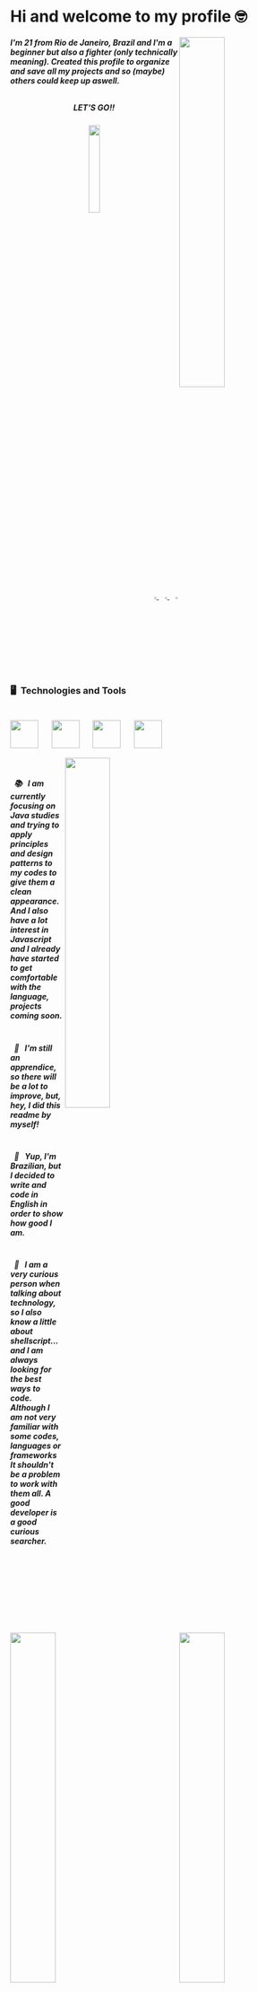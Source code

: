 # Hi and welcome to my profile 🤓

<img src="https://user-images.githubusercontent.com/81657425/177418766-d43a1956-5fb5-40d2-8945-c2e894934f10.png" width="40%" height="auto" align="right"/>

##### I'm 21 from Rio de Janeiro, Brazil and I'm a beginner but also a fighter (only technically meaning). Created this profile to organize and save all my projects and so (maybe) others could keep up aswell. <p align="center"><br> LET'S GO!! <p/>

<div align="center"> <img src="https://i.giphy.com/media/cFdHXXm5GhJsc/giphy.webp" width="20%" height="auto"/> </div>
<br><br><br>
<div align="right">
<a href="https://www.linkedin.com/in/lucaspinarj/" target="_blank" alt="Linkedin"> <img src="https://cdn.jsdelivr.net/gh/devicons/devicon/icons/linkedin/linkedin-original.svg" width="3%" height="auto"/> </a>
<a href="https://wa.me/5521970362496?text=Hi,%20Lucas!" target="_blank" alt="Whatsapp"> <img src="https://seeklogo.com/images/W/whatsapp-icon-logo-6E793ACECD-seeklogo.com.png" width="3%" height="auto"/> </a>
<a href="https://www.instagram.com/luscaprj/" target="_blank" alt="Instagram"> <img src="https://upload.wikimedia.org/wikipedia/commons/a/a5/Instagram_icon.png" width="3%" height="auto"/> </a>
</div>

# 
### 🖥 &nbsp;Technologies and Tools<br/><br/>
<img src="https://cdn.jsdelivr.net/gh/devicons/devicon/icons/java/java-original.svg" width="50" height="50"/> </a> &nbsp;&nbsp;&nbsp;&nbsp;
<img src="https://cdn.jsdelivr.net/gh/devicons/devicon/icons/html5/html5-original.svg" width="50" height="50"/> </a> &nbsp;&nbsp;&nbsp;&nbsp;
<img src="https://cdn.jsdelivr.net/gh/devicons/devicon/icons/javascript/javascript-original.svg" width="50" height="50"/> </a> &nbsp;&nbsp;&nbsp;&nbsp;
<img src="https://cdn.jsdelivr.net/gh/devicons/devicon/icons/postgresql/postgresql-plain.svg" width="50" height="50"/> </a>

<img src="https://user-images.githubusercontent.com/81657425/177427372-ae7f0d31-750c-453f-870f-b5b51a98b631.png" width="40%" height="auto" align="right"/> <br/>

##### &nbsp; 📚 &nbsp; I am currently focusing on Java studies and trying to apply principles and design patterns to my codes to give them a clean appearance. And I also have a lot interest in Javascript and I already have started to get comfortable with the language, projects coming soon. <br/><br/>
##### &nbsp; 🚀 &nbsp; I'm still an apprendice, so there will be a lot to improve, but, hey, I did this readme by myself! <br/><br/>
##### &nbsp; 📌 &nbsp; Yup, I'm Brazilian, but I decided to write and code in English in order to show how good I am. <br/><br/>
##### &nbsp; 💾 &nbsp; I am a very curious person when talking about technology, so I also know a little about shellscript... and I am always looking for the best ways to code. Although I am not very familiar with some codes, languages or frameworks It shouldn't be a problem to work with them all. A good developer is a good curious searcher.

#
<br/>
<img src="https://github-readme-stats.vercel.app/api?username=lucaspinarj&hide_title=true&layout=compact&theme=github_dark&show_icons=true&count_private=true&include_all_commits=true" width="40%" height="auto" align="right"/>

<img src="https://github-readme-stats.vercel.app/api/top-langs/?username=lucaspinarj&layout=compact&theme=github_dark&langs_count=7" width="40%" height="auto"/>

<p align="center">
<img src="https://github.com/lucaspinarj/lucaspinarj/blob/output/github-contribution-grid-snake.svg" />
</p>

<!--

**lucaspinarj/lucaspinarj** is a ✨ _special_ ✨ repository because its `README.md` (this file) appears on your GitHub profile.

Here are some ideas to get you started:

- 🔭 I’m currently working on ...
- 🌱 I’m currently learning ...
- 👯 I’m looking to collaborate on ...
- 🤔 I’m looking for help with ...
- 💬 Ask me about ...
- 📫 How to reach me: ...
- 😄 Pronouns: ...
- ⚡ Fun fact: ...
-->
